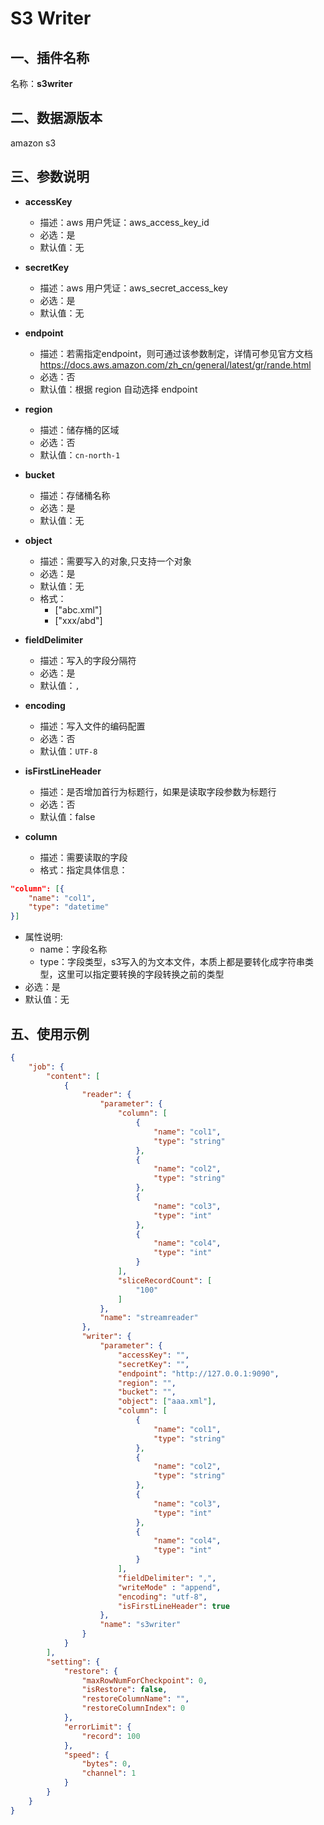 # S3 Writer

<a name="0eTYo"></a>
## 一、插件名称
名称：**s3writer**<br />

<a name="ijmKB"></a>
## 二、数据源版本
amazon s3




<a name="CAZZC"></a>
## 三、参数说明


- **accessKey**
  - 描述：aws 用户凭证：aws_access_key_id
  - 必选：是
  - 默认值：无



- **secretKey**
  - 描述：aws 用户凭证：aws_secret_access_key
  - 必选：是
  - 默认值：无


- **endpoint**
  - 描述：若需指定endpoint，则可通过该参数制定，详情可参见官方文档
    https://docs.aws.amazon.com/zh_cn/general/latest/gr/rande.html
  - 必选：否
  - 默认值：根据 region 自动选择 endpoint



- **region**
  - 描述：储存桶的区域
  - 必选：否
  - 默认值：`cn-north-1`



- **bucket**
  - 描述：存储桶名称
  - 必选：是
  - 默认值：无

- **object**
  - 描述：需要写入的对象,只支持一个对象
  - 必选：是
  - 默认值：无
  - 格式：
    - ["abc.xml"]
    - ["xxx/abd"]


- **fieldDelimiter**
  - 描述：写入的字段分隔符
  - 必选：是
  - 默认值：`,`



- **encoding**
  - 描述：写入文件的编码配置
  - 必选：否
  - 默认值：`UTF-8`


- **isFirstLineHeader**
  - 描述：是否增加首行为标题行，如果是读取字段参数为标题行
  - 必选：否
  - 默认值：false
  


- **column**
  - 描述：需要读取的字段
  - 格式：指定具体信息：
```json
"column": [{
    "name": "col1",
    "type": "datetime"
}]
```

  - 属性说明:
    - name：字段名称
    - type：字段类型，s3写入的为文本文件，本质上都是要转化成字符串类型，这里可以指定要转换的字段转换之前的类型
  - 必选：是
  - 默认值：无



<a name="lplB9"></a>
## 五、使用示例
<a name="vZyir"></a>
```json
{
    "job": {
        "content": [
            {
                "reader": {
                    "parameter": {
                        "column": [
                            {
                                "name": "col1",
                                "type": "string"
                            },
                            {
                                "name": "col2",
                                "type": "string"
                            },
                            {
                                "name": "col3",
                                "type": "int"
                            },
                            {
                                "name": "col4",
                                "type": "int"
                            }
                        ],
                        "sliceRecordCount": [
                            "100"
                        ]
                    },
                    "name": "streamreader"
                },
                "writer": {
                    "parameter": {
                        "accessKey": "",
                        "secretKey": "",
                        "endpoint": "http://127.0.0.1:9090",
                        "region": "",
                        "bucket": "",
                        "object": ["aaa.xml"],
                        "column": [
                            {
                                "name": "col1",
                                "type": "string"
                            },
                            {
                                "name": "col2",
                                "type": "string"
                            },
                            {
                                "name": "col3",
                                "type": "int"
                            },
                            {
                                "name": "col4",
                                "type": "int"
                            }
                        ],
                        "fieldDelimiter": ",",
                        "writeMode" : "append",
                        "encoding": "utf-8",
                        "isFirstLineHeader": true
                    },
                    "name": "s3writer"
                }
            }
        ],
        "setting": {
            "restore": {
                "maxRowNumForCheckpoint": 0,
                "isRestore": false,
                "restoreColumnName": "",
                "restoreColumnIndex": 0
            },
            "errorLimit": {
                "record": 100
            },
            "speed": {
                "bytes": 0,
                "channel": 1
            }
        }
    }
}
```



